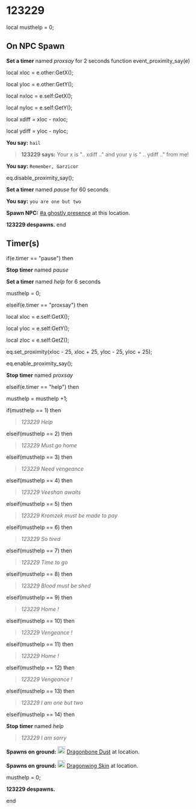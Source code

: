 # 123229





local musthelp = 0;



## On NPC Spawn

**Set a timer** named *proxsay* for 2 seconds
function event_proximity_say(e)

local xloc = e.other:GetX();

local yloc = e.other:GetY();

local nxloc = e.self:GetX();

local nyloc = e.self:GetY();

local xdiff = xloc - nxloc;

local ydiff = yloc - nyloc;

**You say:** `hail`



>**123229 says:** Your x is ".. xdiff .." and your y is " .. ydiff .." from me!

**You say:** `Remember, Garzicor`



eq.disable_proximity_say();


**Set a timer** named *pause* for 60 seconds

**You say:** `you are one but two`



**Spawn NPC:**  [\#a ghostly presence](/npc/123000) at this location.


**123229 despawns.**
end
 


## Timer(s)

if(e.timer == "pause") then


**Stop timer** named *pause*


**Set a timer** named *help* for 6 seconds


musthelp = 0;

elseif(e.timer == "proxsay") then


local xloc = e.self:GetX();


local yloc = e.self:GetY();


local zloc = e.self:GetZ();


eq.set_proximity(xloc - 25, xloc + 25, yloc - 25, yloc + 25);


eq.enable_proximity_say();


**Stop timer** named *proxsay*

elseif(e.timer == "help") then


musthelp = musthelp +1;


if(musthelp == 1) then



>*123229 Help*


elseif(musthelp == 2) then



>*123229 Must go home*


elseif(musthelp == 3) then



>*123229 Need vengeance*


elseif(musthelp == 4) then



>*123229 Veeshan awaits*


elseif(musthelp == 5) then



>*123229 Kromzek must be made to pay*


elseif(musthelp == 6) then



>*123229 So tired*


elseif(musthelp == 7) then



>*123229 Time to go*


elseif(musthelp == 8) then



>*123229 Blood must be shed*


elseif(musthelp == 9) then



>*123229 Home !*


elseif(musthelp == 10) then



>*123229 Vengeance !*


elseif(musthelp == 11) then



>*123229 Home !*


elseif(musthelp == 12) then



>*123229 Vengeance !*


elseif(musthelp == 13) then



>*123229 I am one but two*


elseif(musthelp == 14) then



**Stop timer** named *help*



>*123229 I am sorry*



**Spawns on ground:**  <img style="background:url(/static/icons/blank_slot.gif);width:20px;height:20px;" src="/static/icons/item_1075.png" alt="" /> <a
                                href="/item/1889" data-url="1889" class="tooltip-link link">Dragonbone Dust</a> at location.



**Spawns on ground:**  <img style="background:url(/static/icons/blank_slot.gif);width:20px;height:20px;" src="/static/icons/item_823.png" alt="" /> <a
                                href="/item/1888" data-url="1888" class="tooltip-link link">Dragonwing Skin</a> at location.



musthelp = 0;



**123229 despawns.**

end